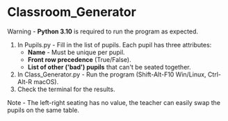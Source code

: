 # Classroom_Generator

Warning - **Python 3.10** is required to run the program as expected.

1) In Pupils.py - Fill in the list of pupils. Each pupil has three attributes:
   * **Name** - Must be unique per pupil.
   * **Front row precedence** (True/False).
   * **List of other ('bad') pupils** that can't be seated together.
2) In Class_Generator.py - Run the program (Shift-Alt-F10 Win/Linux, Ctrl-Alt-R macOS).
3) Check the terminal for the results.

Note - The left-right seating has no value, the teacher can easily swap the pupils on the same table.